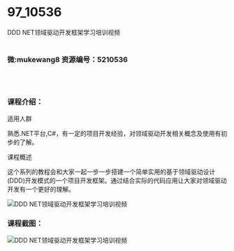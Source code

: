 # 97_10536
DDD NET领域驱动开发框架学习培训视频
<br/></br>
<h3>微:mukewang8 资源编号：5210536</h3>
<br/></br>
<h3>课程介绍：</h3>
<p>适用人群</p>
<p>熟悉.NET平台,C#，有一定的项目开发经验，对领域驱动开发相关概念及使用有初步的了解。</p>
<p>课程概述</p>
<p>这个系列的教程会和大家一起一步一步搭建一个简单实用的基于领域驱动设计(DDD)开发模式的一个项目开发框架。通过结合实际的代码应用让大家对领域驱动开发有一个更好的理解。</p>
<p><img src="https://www.ko996.com/wp-content/uploads/img/2020/02/1-114-300x209.png" alt="DDD NET领域驱动开发框架学习培训视频"></p>
<div class="info-desc">
<h3>课程截图：</h3>
<p><img src="https://www.ko996.com/wp-content/uploads/img/2020/02/11-110.png" alt="DDD NET领域驱动开发框架学习培训视频"></p>


			
</div>
